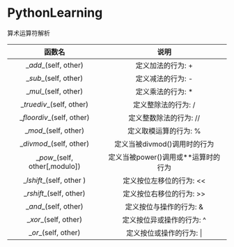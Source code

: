 # PythonLearning
算术运算符解析

|              函数名               |           说明           |
| :----------------------------: | :--------------------: |
|     \__add__(self, other)      |      定义加法的行为:  +       |
|     \__sub__(self, other)      |       定义减法的行为: -       |
|     \__mul__(self, other)      |       定义乘法的行为: *       |
|   \__truediv__(self, other)    |      定义整除法的行为: /       |
|   \__floordiv__(self, other)   |     定义整数除法的行为: //      |
|     \__mod__(self, other)      |      定义取模运算的行为: %      |
|    \__divmod__(self, other)    |   定义当被divmod()调用时的行为   |
| \__pow__(self, other[,modulo]) | 定义当被power()调用或**运算时的行为 |
|   \__lshift__(self, other )    |     定义按位左移位的行为: <<     |
|    \__rshift__(self, other)    |     定义按位右移位的行为: >>     |
|     \__and__(self, other)      |     定义按位与操作的行为: &      |
|     \__xor__(self, other)      |     定义按位异或操作的行为: ^     |
|      \__or__(self, other)      |     定义按位或操作的行为: \|     |
